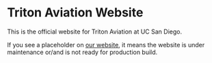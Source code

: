 # Triton Aviation Website

This is the official website for Triton Aviation at UC San Diego. 

If you see a placeholder on [our website](https://tritonaviation.org), it means the website is under maintenance or/and is not ready for production build.